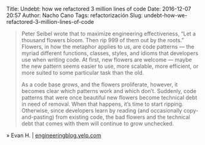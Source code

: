 Title: Undebt: how we refactored 3 million lines of code
Date: 2016-12-07 20:57
Author: Nacho Cano
Tags: refactorización
Slug: undebt-how-we-refactored-3-million-lines-of-code

> Peter Seibel wrote that to maximize engineering effectiveness, “Let a
> thousand flowers bloom. Then rip 999 of them out by the roots.” Flowers,
> in how the metaphor applies to us, are code patterns — the myriad different
> functions, classes, styles, and idioms that developers use when writing
> code. At first, new flowers are welcome — maybe the new pattern seems
> easier to use, more scalable, more efficient, or more suited to some
> particular task than the old.
>
> As a code base grows, and the flowers proliferate, however, it becomes clear
> which patterns work and which don’t. Suddenly, code patterns that were once
> beautiful new flowers become technical debt in need of removal. When that
> happens, it’s time to start ripping. Otherwise, since developers learn by
> reading (and occasionally copy-and-pasting) from existing code, the bad
> flowers and the technical debt that comes with them will continue to grow
> unchecked.

» Evan H. | [engineeringblog.yelp.com][]

  [engineeringblog.yelp.com]: https://engineeringblog.yelp.com/2016/08/undebt-how-we-refactored-3-million-lines-of-code.html
    "Undebt: how we refactored 3 million lines of code"
